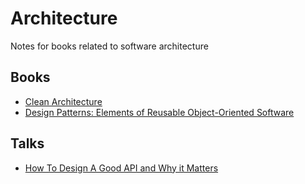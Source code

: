 # Architecture

Notes for books related to software architecture

## Books
 * [Clean Architecture](./clean-architecture)
 * [Design Patterns: Elements of Reusable Object-Oriented Software](./design-patterns)

## Talks
 * [How To Design A Good API and Why it Matters](./good-api-design-jb-talk)
